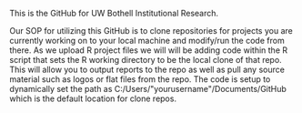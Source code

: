 This is the GitHub for UW Bothell Institutional Research. 

Our SOP for utilizing this GitHub is to clone repositories for projects you are currently working on to your local machine and modify/run the code from there. As we upload R project files we will will be adding code within the R script that sets the R working directory to be the local clone of that repo. This will allow you to output reports to the repo as well as pull any source material such as logos or flat files from the repo. The code is setup to dynamically set the path as C:/Users/"yourusername"/Documents/GitHub which is the default location for clone repos.
